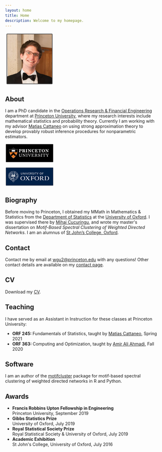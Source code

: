 ```yaml
---
layout: home
title: Home
description: Welcome to my homepage.
---
```


<div class="frame">

<a href="/">
<img
style="width: 160px;"
src="/assets/graphics/general/profile_small_border.png">
</a>

</div>



<h2> About </h2>

I am a PhD candidate in the
<a href="https://orfe.princeton.edu/">Operations Research & Financial Engineering</a>
department at
<a href="https://www.princeton.edu/">Princeton University</a>,
where my research interests include mathematical statistics
and probability theory.
Currently I am working with my advisor
<a href="https://cattaneo.princeton.edu">Matias Cattaneo</a>
on using strong approximation theory
to develop provably robust inference procedures
for nonparametric estimators.



<div class="frame">

<a href="https://www.princeton.edu">
<img
style="width: 160px;"
src="/assets/graphics/general/princeton_logo_border.png">
</a>

<br>

<a href="https://www.ox.ac.uk">
<img
style="width: 160px; padding-top: 10px"
src="/assets/graphics/general/oxford_logo_border.png">
</a>

</div>



<h2> Biography </h2>

Before moving to Princeton,
I obtained my MMath in Mathematics & Statistics from the
<a href="https://www.stats.ox.ac.uk/">Department of Statistics</a>
at the
<a href="http://www.ox.ac.uk/">University of Oxford</a>.
I was supervised there by
<a href="http://www.stats.ox.ac.uk/~cucuring/">Mihai Cucuringu</a>,
and wrote my master's dissertation on
<em>Motif-Based Spectral Clustering of
Weighted Directed Networks</em>.
I am an alumnus of
<a href="https://www.sjc.ox.ac.uk/">St John’s College, Oxford</a>.











<h2> Contact </h2>

Contact me by email at
<a href="mailto:wgu2@princeton.edu">wgu2@princeton.edu</a>
with any questions!
Other contact details are available
on my
<a href="/contact/">contact page</a>.




<h2> CV </h2>

Download my
<a href="assets/files/WGUnderwood.pdf">CV</a>.









<h2> Teaching </h2>

I have served as an Assistant in Instruction
for these classes at Princeton University:

<ul>
<li>
<strong> ORF 245: </strong>
Fundamentals of Statistics,
taught by
<a href="https://cattaneo.princeton.edu">Matias Cattaneo</a>,
Spring 2021
</li>

<li>
<strong> ORF 363: </strong>
Computing and Optimization,
taught by
<a href="http://aaa.princeton.edu/">Amir Ali Ahmadi</a>,
Fall 2020
</li>
</ul>




<h2> Software </h2>

I am an author of the
<a href="https://github.com/WGUNDERWOOD/motifcluster">motifcluster</a>
package for
motif-based spectral clustering of weighted directed networks
in R and Python.






<h2> Awards </h2>

<ul>
<li>
<strong>
Francis Robbins Upton Fellowship in Engineering
</strong> <br>
Princeton University,
September 2019
</li>

<li>
<strong>
Gibbs Statistics Prize
</strong> <br>
University of Oxford,
July 2019
</li>

<li>
<strong>
Royal Statistical Society Prize
</strong> <br>
Royal Statistical Society & University of Oxford,
July 2019
</li>

<li>
<strong>
Academic Exhibition
</strong> <br>
St John's College, University of Oxford,
July 2016
</li>
</ul>
